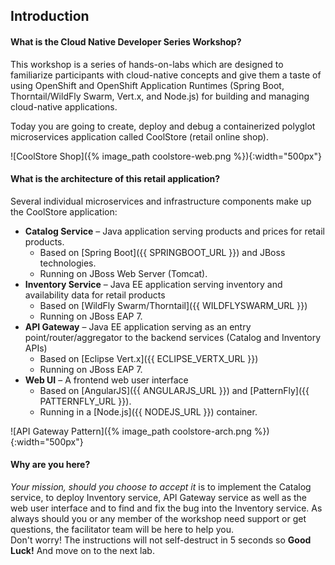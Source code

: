 ## Introduction

#### What is the Cloud Native Developer Series Workshop?
This workshop is a series of hands-on-labs which are designed to familiarize participants with cloud-native concepts
and give them a taste of using OpenShift and OpenShift Application Runtimes (Spring Boot, Thorntail/WildFly Swarm, Vert.x, and Node.js)
for building and managing cloud-native applications.

Today you are going to create, deploy and debug a containerized polyglot microservices application called CoolStore (retail online shop).

![CoolStore Shop]({% image_path coolstore-web.png %}){:width="500px"}

#### What is the architecture of this retail application?

Several individual microservices and infrastructure components make up the CoolStore application:

* **Catalog Service** – Java application serving products and prices for retail products.
    * Based on [Spring Boot]({{ SPRINGBOOT_URL }}) and JBoss technologies.
    * Running on JBoss Web Server (Tomcat).
* **Inventory Service** – Java EE application serving inventory and availability data for retail products
    * Based on [WildFly Swarm/Thorntail]({{ WILDFLYSWARM_URL }})
    * Running on JBoss EAP 7.
* **API Gateway** – Java EE application serving as an entry point/router/aggregator to the backend services (Catalog and Inventory APIs)
    * Based on [Eclipse Vert.x]({{ ECLIPSE_VERTX_URL }})
    * Running on JBoss EAP 7.
* **Web UI** – A frontend web user interface
    * Based on [AngularJS]({{ ANGULARJS_URL }}) and [PatternFly]({{ PATTERNFLY_URL }}).
    * Running in a [Node.js]({{ NODEJS_URL }}) container.


![API Gateway Pattern]({% image_path coolstore-arch.png %}){:width="500px"}

#### Why are you here?
*Your mission, should you choose to accept it* is to implement the Catalog service,
to deploy Inventory service, API Gateway service as well as the web user interface
and to find and fix the bug into the Inventory service.
As always should you or any member of the workshop need support or get questions, the facilitator team will be here to help you.<br/>
Don't worry! The instructions will not self-destruct in 5 seconds so **Good Luck!** And move on to the next lab.
